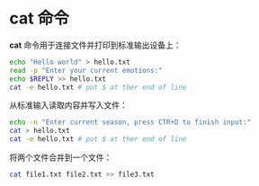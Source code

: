 # cat 命令

**cat** 命令用于连接文件并打印到标准输出设备上：

```bash
echo "Hello world" > hello.txt
read -p "Enter your current emotions:"
echo $REPLY >> hello.txt
cat -e hello.txt # put $ at ther end of line
```

从标准输入读取内容并写入文件：

```bash
echo -n "Enter current season, press CTR+D to finish input:"
cat > hello.txt
cat -e hello.txt # put $ at ther end of line
```

将两个文件合并到一个文件：

```bash
cat file1.txt file2.txt >> file3.txt
```